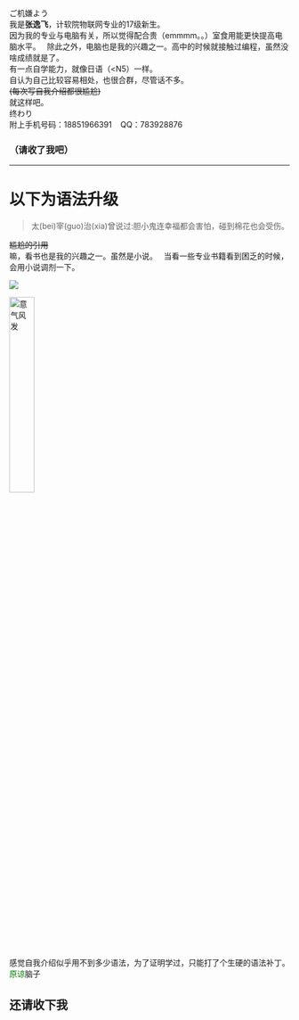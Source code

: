 ご机嫌よう  
我是**张逸飞**，计软院物联网专业的17级新生。  
因为我的专业与电脑有关，所以觉得配合贵（emmmm。。）室食用能更快提高电脑水平。  
除此之外，电脑也是我的兴趣之一。高中的时候就接触过编程，虽然没啥成绩就是了。  
有一点自学能力，就像日语（<N5）一样。  
自认为自己比较容易相处，也很合群，尽管话不多。  
~~(每次写自我介绍都很尴尬)~~  
就这样吧。  
终わり  
附上手机号码：18851966391    QQ：783928876
### （请收了我吧）

***


# **以下为语法升级**

>太(bei)宰(guo)治(xia)曾说过:胆小鬼连幸福都会害怕，碰到棉花也会受伤。

~~尴尬的引用~~  
嘛，看书也是我的兴趣之一。虽然是小说。  
当看一些专业书籍看到困乏的时候，会用小说调剂一下。  



![](https://timgsa.baidu.com/timg?image&quality=80&size=b9999_10000&sec=1508078331643&di=d41d8cd98f00b204e9800998ecf8427e&imgtype=0&src=http%3A%2F%2Fd.hiphotos.baidu.com%2Fzhidao%2Fpic%2Fitem%2F9e3df8dcd100baa1f60bf4c44410b912c8fc2ead.jpg)


<img width=30% height=30% src="https://timgsa.baidu.com/timg?image&quality=80&size=b9999_10000&sec=1508078331643&di=d41d8cd98f00b204e9800998ecf8427e&imgtype=0&src=http%3A%2F%2Fd.hiphotos.baidu.com%2Fzhidao%2Fpic%2Fitem%2F9e3df8dcd100baa1f60bf4c44410b912c8fc2ead.jpg"  alt="意气风发" />


感觉自我介绍似乎用不到多少语法，为了证明学过，只能打了个生硬的语法补丁。  
<font color=green>原谅</font>脑子







## 还请收下我
